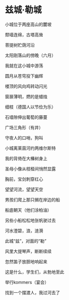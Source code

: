    

# 兹城·勒城

小城位于两座高山的麓坡

颓墙连绵，古塔高耸

菩提树贮荫河沿

太阳刚落山的傍晚（六月）

我就在这小城中游荡

圆月从苍穹投下幽辉

楼顶的风向鸡转动闪光

窗扉薄明，燃的是蜡烛

细枝（德国人以节俭为乐）

石墙隙伸出葡萄的藤蔓

广场三角形（有井）

守夜人的口哨，狗叫

小城离莱茵河约两维尔斯特

我的背倚在大榛树身上

圣母小像从枝桠间悄然显露

胸前，宝剑刺穿红心

望望河流，望望天空

男孩们爬上那只搁在岸边的船

船底朝天（他们涂柏油）

另些小船松松地张帆驶过去

河水澄碧，浪，涟漪

此城“兹”，对面的“勒”

风里大提琴声，断断续续

忽然笛子放胆地响起来

这是什么，学生们，从勃地至此

举行kommers（宴会）

找到一个摆渡人，我过河去了